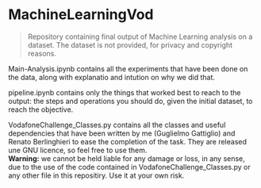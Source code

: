 # MachineLearningVod

> Repository containing final output of Machine Learning analysis on a dataset. The dataset is not provided, for privacy and copyright reasons.

Main-Analysis.ipynb contains all the experiments that have been done on the data, along with explanatio and intution on why we did that.


pipeline.ipynb contains only the things that worked best to reach to the output: the steps and operations you should do, given the initial dataset, to reach the objective.


VodafoneChallenge_Classes.py contains all the classes and useful dependencies that have been written by me (Guglielmo Gattiglio) and Renato Berlinghieri to ease the completion of the task. They are released une GNU licence, so feel free to use them.  
**Warning:** we cannot be held liable for any damage or loss, in any sense, due to the use of the code contained in VodafoneChallenge_Classes.py or any other file in this repositiry. Use it at your own risk.
